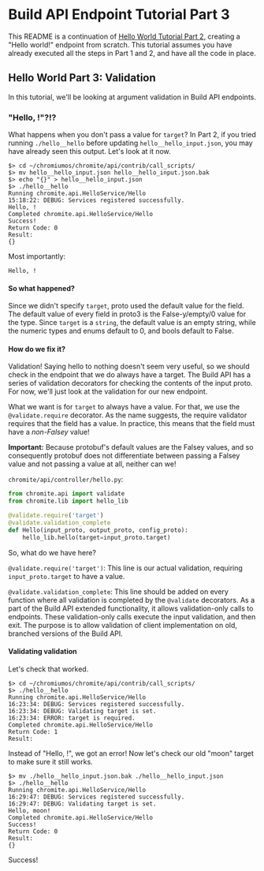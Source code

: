 # Build API Endpoint Tutorial Part 3

This README is a continuation of
[Hello World Tutorial Part 2](2_hello_target.md),
creating a "Hello world!" endpoint from scratch.
This tutorial assumes you have already executed all the steps in Part 1 and 2,
and have all the code in place.

## Hello World Part 3: Validation

In this tutorial, we'll be looking at argument validation in Build API
endpoints.

### "Hello, !"?!?

What happens when you don't pass a value for `target`?
In Part 2, if you tried running `./hello__hello` before updating
`hello__hello_input.json`, you may have already seen this output.
Let's look at it now.

```shell script
$> cd ~/chromiumos/chromite/api/contrib/call_scripts/
$> mv hello__hello_input.json hello__hello_input.json.bak
$> echo "{}" > hello__hello_input.json
$> ./hello__hello
Running chromite.api.HelloService/Hello
15:18:22: DEBUG: Services registered successfully.
Hello, !
Completed chromite.api.HelloService/Hello
Success!
Return Code: 0
Result:
{}
```

Most importantly:

```text
Hello, !
```

#### So what happened?

Since we didn't specify `target`, proto used the default value for the field.
The default value of every field in proto3 is the False-y/empty/0 value for the
type.
Since `target` is a `string`, the default value is an empty string, while the
numeric types and enums default to 0, and bools default to False.

#### How do we fix it?

Validation!
Saying hello to nothing doesn't seem very useful, so we should check in the
endpoint that we do always have a target.
The Build API has a series of validation decorators for checking the contents
of the input proto.
For now, we'll just look at the validation for our new endpoint.

What we want is for `target` to always have a value.
For that, we use the `@validate.require` decorator.
As the name suggests, the require validator requires that the field has a value.
In practice, this means that the field must have a *non-Falsey* value!

**Important:** Because protobuf's default values are the Falsey values, and so
consequently protobuf does not differentiate between passing a Falsey value and
not passing a value at all, neither can we!

`chromite/api/controller/hello.py`:
```python
from chromite.api import validate
from chromite.lib import hello_lib

@validate.require('target')
@validate.validation_complete
def Hello(input_proto, output_proto, config_proto):
    hello_lib.hello(target=input_proto.target)
```

So, what do we have here?

`@validate.require('target')`:
This line is our actual validation, requiring `input_proto.target` to have a
value.

`@validate.validation_complete`:
This line should be added on every function where all validation is completed
by the `@validate` decorators.
As a part of the Build API extended functionality, it allows validation-only
calls to endpoints.
These validation-only calls execute the input validation, and then exit.
The purpose is to allow validation of client implementation on old, branched
versions of the Build API.

#### Validating validation

Let's check that worked.

```shell script
$> cd ~/chromiumos/chromite/api/contrib/call_scripts/
$> ./hello__hello
Running chromite.api.HelloService/Hello
16:23:34: DEBUG: Services registered successfully.
16:23:34: DEBUG: Validating target is set.
16:23:34: ERROR: target is required.
Completed chromite.api.HelloService/Hello
Return Code: 1
Result:
```

Instead of "Hello, !", we got an error!
Now let's check our old "moon" target to make sure it still works.

```shell script
$> mv ./hello__hello_input.json.bak ./hello__hello_input.json
$> ./hello__hello
Running chromite.api.HelloService/Hello
16:29:47: DEBUG: Services registered successfully.
16:29:47: DEBUG: Validating target is set.
Hello, moon!
Completed chromite.api.HelloService/Hello
Success!
Return Code: 0
Result:
{}
```

Success!
